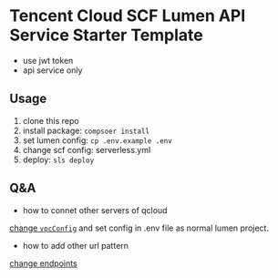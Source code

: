 # Tencent Cloud SCF Lumen API Service Starter Template

* use jwt token
* api service only

## Usage
1. clone this repo
2. install package: `compsoer install`
3. set lumen config: `cp .env.example .env`
4. change scf config: serverless.yml
5. deploy: `sls deploy`

## Q&A
- how to connet other servers of qcloud

[change `vpcConfig`](https://github.com/serverless-components/tencent-scf/blob/master/docs/configure.md#%E7%A7%81%E6%9C%89%E7%BD%91%E7%BB%9C) and set config in .env file as normal lumen project.
- how to add other url pattern

[change endpoints](https://github.com/serverless-components/tencent-scf/blob/master/docs/configure.md#apigw-%E8%A7%A6%E5%8F%91%E5%99%A8%E5%8F%82%E6%95%B0)
